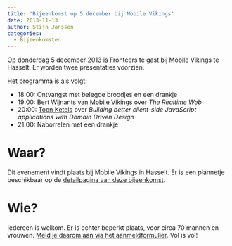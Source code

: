 ```yaml
---
title: 'Bijeenkomst op 5 december bij Mobile Vikings'
date: 2013-11-13
author: Stijn Janssen
categories:
  - Bijeenkomsten
---
```


Op donderdag 5 december 2013 is Fronteers te gast bij Mobile Vikings te Hasselt. Er worden twee presentaties voorzien.

Het programma is als volgt:

- 18:00: Ontvangst met belegde broodjes en een drankje
- 19:00: Bert Wijnants van [Mobile Vikings](https://mobilevikings.com/) over _The Realtime Web_
- 20:00: [Toon Ketels](http://toon.io/) over _Building better client-side JavaScript applications with Domain Driven Design_
- 21:00: Naborrelen met een drankje

# Waar?

Dit evenement vindt plaats bij Mobile Vikings in Hasselt. Er is een plannetje beschikbaar op de [detailpagina van deze bijeenkomst](/bijeenkomsten/2013/mobile-vikings).

# Wie?

Iedereen is welkom. Er is echter beperkt plaats, voor circa 70 mannen en vrouwen. [Meld je daarom aan via het aanmeldformulier](/bijeenkomsten/2013/mobile-vikings). Vol is vol!
